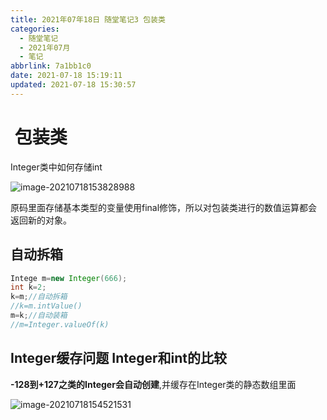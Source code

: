 ```yaml
---
title: 2021年07年18日 随堂笔记3 包装类
categories:
  - 随堂笔记
  - 2021年07月
  - 笔记
abbrlink: 7a1bb1c0
date: 2021-07-18 15:19:11
updated: 2021-07-18 15:30:57
---
```


#  包装类

Integer类中如何存储int

![image-20210718153828988](https://gitee.com/XiaoLan223/images/raw/master/Blog/Sum/20210718153829.png)

原码里面存储基本类型的变量使用final修饰，所以对包装类进行的数值运算都会返回新的对象。

## 自动拆箱

```java
Intege m=new Integer(666);
int k=2;
k=m;//自动拆箱
//k=m.intValue()
m=k;//自动装箱
//m=Integer.valueOf(k)
```

## Integer缓存问题 Integer和int的比较

**-128到+127之类的Integer会自动创建**,并缓存在Integer类的静态数组里面

![image-20210718154521531](https://gitee.com/XiaoLan223/images/raw/master/Blog/Sum/20210718154521.png)

